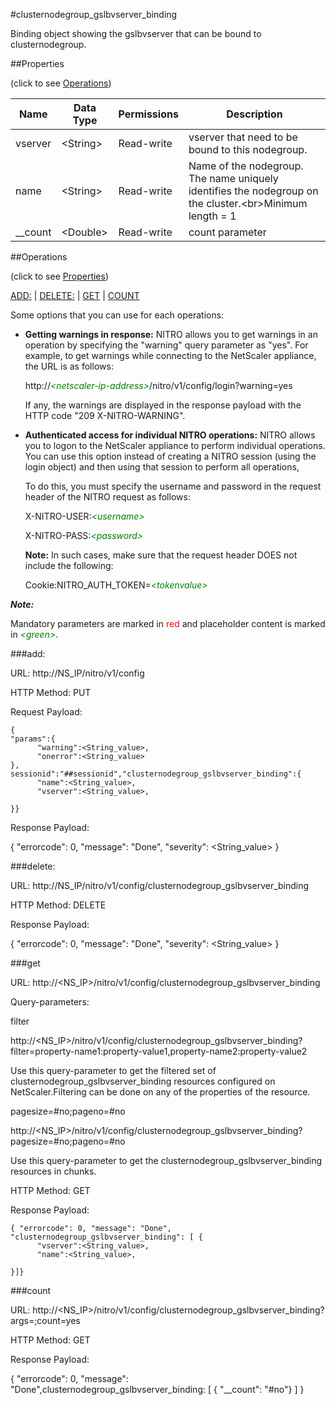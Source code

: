 #clusternodegroup_gslbvserver_binding

Binding object showing the gslbvserver that can be bound to clusternodegroup.


##Properties 
<span>(click to see [Operations](#operations))</span>


<table><thead><tr><th>Name</th><th> Data Type</th><th> Permissions</th><th>Description</th></tr></thead><tbody><tr><td>vserver</td><td>&lt;String></td><td>Read-write</td><td>vserver that need to be bound to this nodegroup.</td><tr><tr><td>name</td><td>&lt;String></td><td>Read-write</td><td>Name of the nodegroup. The name uniquely identifies the nodegroup on the cluster.&lt;br>Minimum length = 1</td><tr><tr><td>__count</td><td>&lt;Double></td><td>Read-write</td><td>count parameter</td><tr></tbody></table>
##Operations 
<span>(click to see [Properties](#properties))</span>


[ADD:](#add:) | [DELETE:](#delete:) | [GET](#get) | [COUNT](#count)


Some options that you can use for each operations:
<ul><li><p><b>Getting warnings in response:</b> NITRO allows you to get warnings in an operation by specifying the "warning" query parameter as "yes". For example, to get warnings while connecting to the NetScaler appliance, the URL is as follows:</p><p>http://<span style="color:green;font-style:italic;">&lt;netscaler-ip-address&gt;</span>/nitro/v1/config/login?warning=yes</p><p>If any, the warnings are displayed in the response payload with the HTTP code "209 X-NITRO-WARNING".</p></li><li><p><b>Authenticated access for individual NITRO operations:</b> NITRO allows you to logon to the NetScaler appliance to perform individual operations. You can use this option instead of creating a NITRO session (using the login object) and then using that session to perform all operations,</p><p>To do this, you must specify the username and password in the request header of the NITRO request as follows:</p><p>X-NITRO-USER:<span style="color:green;font-style:italic;">&lt;username&gt;</span></p><p>X-NITRO-PASS:<span style="color:green;font-style:italic;">&lt;password&gt;</span></p><p><b>Note:</b> In such cases, make sure that the request header DOES not include the following:</p><p>Cookie:NITRO_AUTH_TOKEN=<span style="color:green;font-style:italic;">&lt;tokenvalue&gt;</span></p></li></ul>



***Note:*** 
Mandatory parameters are marked in <span style="color:#FF0000;">red</span> and placeholder content is marked in <span style="color:green;font-style:italic">&lt;green&gt;</span>.

###add:



URL: http://NS_IP/nitro/v1/config
HTTP Method: PUT
Request Payload: ```{"params":{      "warning":<String_value>,      "onerror":<String_value>},sessionid":"##sessionid","clusternodegroup_gslbvserver_binding":{      "name":<String_value>,      "vserver":<String_value>,}}```
Response Payload: 
{ "errorcode": 0, "message": "Done", "severity": <String_value> }


###delete:



URL: http://NS_IP/nitro/v1/config/clusternodegroup_gslbvserver_binding
HTTP Method: DELETE
Response Payload: 
{ "errorcode": 0, "message": "Done", "severity": <String_value> }


###get



URL: http://&lt;NS_IP&gt;/nitro/v1/config/clusternodegroup_gslbvserver_binding
Query-parameters:
filter
http://&lt;NS_IP&gt;/nitro/v1/config/clusternodegroup_gslbvserver_binding?filter=property-name1:property-value1,property-name2:property-value2
Use this query-parameter to get the filtered set of clusternodegroup_gslbvserver_binding resources configured on NetScaler.Filtering can be done on any of the properties of the resource.


pagesize=#no;pageno=#no
http://&lt;NS_IP&gt;/nitro/v1/config/clusternodegroup_gslbvserver_binding?pagesize=#no;pageno=#no
Use this query-parameter to get the clusternodegroup_gslbvserver_binding resources in chunks.



HTTP Method: GET
Response Payload: ```{ "errorcode": 0, "message": "Done", "clusternodegroup_gslbvserver_binding": [ {      "vserver":<String_value>,      "name":<String_value>,}]}```



###count



URL: http://&lt;NS_IP&gt;/nitro/v1/config/clusternodegroup_gslbvserver_binding?args=;count=yes
HTTP Method: GET
Response Payload: 
{ "errorcode": 0, "message": "Done",clusternodegroup_gslbvserver_binding: [ { "__count": "#no"} ] }



